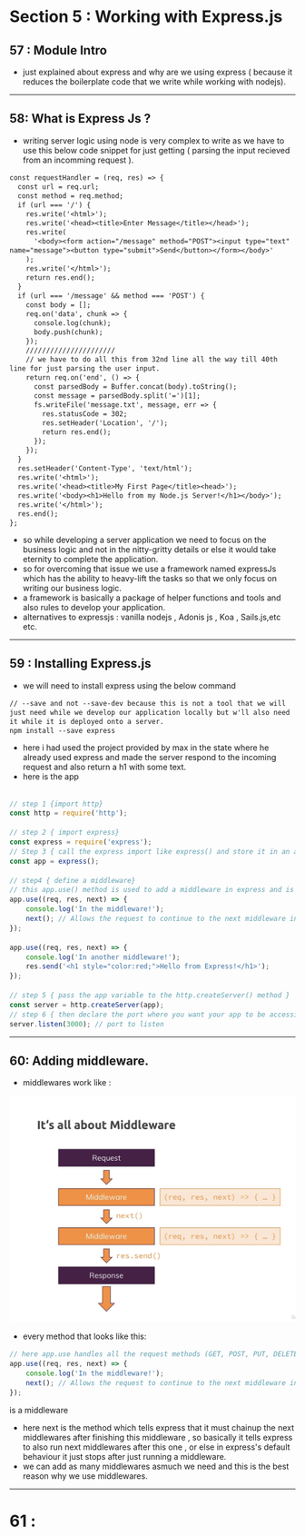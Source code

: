 # Section 5 : Working with Express.js

## 57 : Module Intro 

-  just explained about express and why are we using express ( because it reduces the boilerplate code that we write while working with nodejs).

---
## 58: What is Express Js ?

- writing server logic using node is very complex to write as we have to use this below code snippet for just getting ( parsing the input recieved from an incomming request ).
```JS
const requestHandler = (req, res) => {
  const url = req.url;
  const method = req.method;
  if (url === '/') {
    res.write('<html>');
    res.write('<head><title>Enter Message</title></head>');
    res.write(
      '<body><form action="/message" method="POST"><input type="text" name="message"><button type="submit">Send</button></form></body>'
    );
    res.write('</html>');
    return res.end();
  }
  if (url === '/message' && method === 'POST') {
    const body = [];
    req.on('data', chunk => {
      console.log(chunk);
      body.push(chunk);
    });
    //////////////////////
    // we have to do all this from 32nd line all the way till 40th line for just parsing the user input.
    return req.on('end', () => {
      const parsedBody = Buffer.concat(body).toString();
      const message = parsedBody.split('=')[1];
      fs.writeFile('message.txt', message, err => {
        res.statusCode = 302;
        res.setHeader('Location', '/');
        return res.end();
      });
    });
  }
  res.setHeader('Content-Type', 'text/html');
  res.write('<html>');
  res.write('<head><title>My First Page</title><head>');
  res.write('<body><h1>Hello from my Node.js Server!</h1></body>');
  res.write('</html>');
  res.end();
};
```
- so while developing a server application we need to focus on the business logic and not in the nitty-gritty details or else it would take eternity to complete the application.
- so for overcoming that issue we use a framework named expressJs which has the ability to heavy-lift the tasks so that we only focus on writing our business logic.
- a framework is basically a package of helper functions and tools and also rules to develop your application.
- alternatives to expressjs : vanilla nodejs , Adonis js , Koa , Sails.js,etc etc.

---

## 59 : Installing Express.js

- we will need to install express using the below command 
```shell
// --save and not --save-dev because this is not a tool that we will just need while we develop our application locally but w'll also need it while it is deployed onto a server.
npm install --save express
```
- here i had used the project provided by max in the state where he already used express and made the server respond to the incoming request and also return a h1 with some text.
- here is the app
```js

// step 1 {import http}
const http = require('http');

// step 2 { import express}
const express = require('express');
// Step 3 { call the express import like express() and store it in an app variable}
const app = express();

// step4 { define a middleware}
// this app.use() method is used to add a middleware in express and is used to 
app.use((req, res, next) => {
    console.log('In the middleware!');
    next(); // Allows the request to continue to the next middleware in line
});

app.use((req, res, next) => {
    console.log('In another middleware!');
    res.send('<h1 style="color:red;">Hello from Express!</h1>');
});

// step 5 { pass the app variable to the http.createServer() method }
const server = http.createServer(app);
// step 6 { then declare the port where you want your app to be accessible }
server.listen(3000); // port to listen
```
---

## 60: Adding middleware.

- middlewares  work like :

![Image](./IMG_1370.jpg)

- every method that looks like this:
```js
// here app.use handles all the request methods (GET, POST, PUT, DELETE,ETC ETC)
app.use((req, res, next) => {
    console.log('In the middleware!');
    next(); // Allows the request to continue to the next middleware in line
});
```
is a middleware 
- here next is the method which tells express that it must chainup the next middlewares after finishing this middleware , so basically it tells express to also run next middlewares after this one , or else in express's default behaviour it just stops after just running a middleware.
- we can add as many middlewares asmuch we need and this is the best reason why we use middlewares.

---

# 61 :